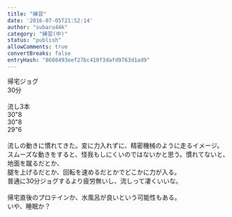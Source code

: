 ```yaml
---
title: "練習"
date: '2016-07-05T21:52:14'
author: "subaru44k"
category: "練習(中)"
status: "publish"
allowComments: true
convertBreaks: false
entryHash: "8608493eef27bc410f3dafd9763d1ad9"
---
```

帰宅ジョグ<br>
30分<br>
<br>
流し3本<br>
30"8<br>
30"8<br>
29"6<br>
<br>
流しの動きに慣れてきた。変に力入れずに、精密機械のように走るイメージ。<br>
スムーズな動きをすると、怪我もしにくいのではないかと思う。慣れてないと、地面を蹴るだとか、<br>
腿を上げるだとか、回転を速めるだとかでどこかに力が入る。<br>
普通に30分ジョグするより疲労無いし、流しって凄くいいな。<br>
<br>
帰宅直後のプロテインか、水風呂が良いという可能性もある。<br>
いや、睡眠か？
